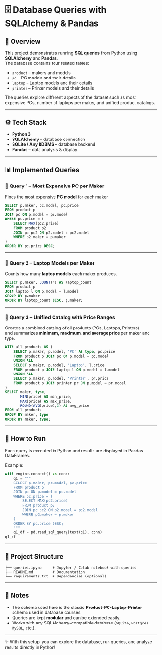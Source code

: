 # 🗄️ Database Queries with SQLAlchemy & Pandas

## 📌 Overview
This project demonstrates running **SQL queries** from Python using **SQLAlchemy** and **Pandas**.  
The database contains four related tables:

- `product` – makers and models  
- `pc` – PC models and their details  
- `laptop` – Laptop models and their details  
- `printer` – Printer models and their details  

The queries explore different aspects of the dataset such as most expensive PCs, number of laptops per maker, and unified product catalogs.

---

## ⚙️ Tech Stack
- **Python 3**
- **SQLAlchemy** – database connection
- **SQLite / Any RDBMS** – database backend
- **Pandas** – data analysis & display

---

## 📊 Implemented Queries

### 🔹 Query 1 – Most Expensive PC per Maker
Finds the most expensive **PC model** for each maker.

```sql
SELECT p.maker, pc.model, pc.price
FROM product p
JOIN pc ON p.model = pc.model
WHERE pc.price = (
    SELECT MAX(pc2.price)
    FROM product p2
    JOIN pc pc2 ON p2.model = pc2.model
    WHERE p2.maker = p.maker
)
ORDER BY pc.price DESC;
```

---

### 🔹 Query 2 – Laptop Models per Maker
Counts how many **laptop models** each maker produces.

```sql
SELECT p.maker, COUNT(*) AS laptop_count
FROM product p
JOIN laptop l ON p.model = l.model
GROUP BY p.maker
ORDER BY laptop_count DESC, p.maker;
```

---

### 🔹 Query 3 – Unified Catalog with Price Ranges
Creates a combined catalog of all products (PCs, Laptops, Printers)  
and summarizes **minimum, maximum, and average price** per maker and type.

```sql
WITH all_products AS (
    SELECT p.maker, p.model, 'PC' AS type, pc.price
    FROM product p JOIN pc ON p.model = pc.model
    UNION ALL
    SELECT p.maker, p.model, 'Laptop', l.price
    FROM product p JOIN laptop l ON p.model = l.model
    UNION ALL
    SELECT p.maker, p.model, 'Printer', pr.price
    FROM product p JOIN printer pr ON p.model = pr.model
)
SELECT maker, type, 
       MIN(price) AS min_price, 
       MAX(price) AS max_price, 
       ROUND(AVG(price),2) AS avg_price
FROM all_products
GROUP BY maker, type
ORDER BY maker, type;
```

---

## 🚀 How to Run

Each query is executed in Python and results are displayed in Pandas DataFrames.  

Example:
```python
with engine.connect() as conn:
    q1 = """
    SELECT p.maker, pc.model, pc.price
    FROM product p
    JOIN pc ON p.model = pc.model
    WHERE pc.price = (
        SELECT MAX(pc2.price)
        FROM product p2
        JOIN pc pc2 ON p2.model = pc2.model
        WHERE p2.maker = p.maker
    )
    ORDER BY pc.price DESC;
    """
    q1_df = pd.read_sql_query(text(q1), conn)
q1_df
```

---

## 📂 Project Structure
```
├── queries.ipynb     # Jupyter / Colab notebook with queries
├── README.md         # Documentation
└── requirements.txt  # Dependencies (optional)
```

---

## 📌 Notes
- The schema used here is the classic **Product-PC-Laptop-Printer** schema used in database courses.  
- Queries are kept **modular** and can be extended easily.  
- Works with any SQLAlchemy-compatible database (`SQLite`, `Postgres`, `MySQL`, etc.).  

---

✨ With this setup, you can explore the database, run queries, and analyze results directly in Python!  
